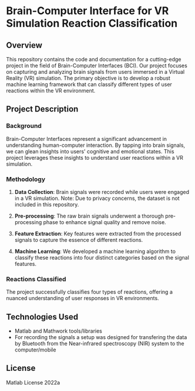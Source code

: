 # Brain-Computer Interface for VR Simulation Reaction Classification

## Overview
This repository contains the code and documentation for a cutting-edge project in the field of Brain-Computer Interfaces (BCI). Our project focuses on capturing and analyzing brain signals from users immersed in a Virtual Reality (VR) simulation. The primary objective is to develop a robust machine learning framework that can classify different types of user reactions within the VR environment.

## Project Description
### Background
Brain-Computer Interfaces represent a significant advancement in understanding human-computer interaction. By tapping into brain signals, we can glean insights into users' cognitive and emotional states. This project leverages these insights to understand user reactions within a VR simulation.

### Methodology
1. **Data Collection**: Brain signals were recorded while users were engaged in a VR simulation. Note: Due to privacy concerns, the dataset is not included in this repository.

2. **Pre-processing**: The raw brain signals underwent a thorough pre-processing phase to enhance signal quality and remove noise.

3. **Feature Extraction**: Key features were extracted from the processed signals to capture the essence of different reactions.

4. **Machine Learning**: We developed a machine learning algorithm to classify these reactions into four distinct categories based on the signal features.

### Reactions Classified
The project successfully classifies four types of reactions, offering a nuanced understanding of user responses in VR environments.

## Technologies Used
- Matlab and Mathwork tools/libraries
- For recording the signals a setup was designed for transfering the data by Bluetooth from the Near-infrared spectroscopy (NIR) system to the computer/mobile 

## License
Matlab License 2022a
